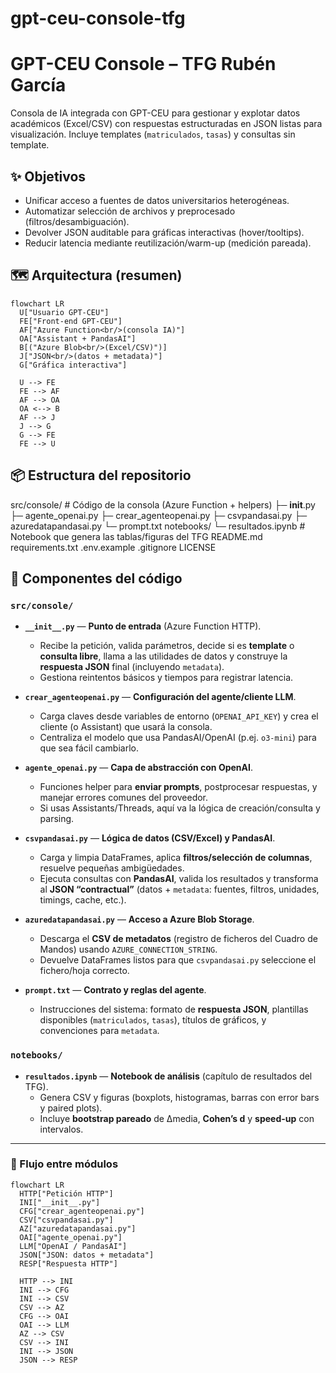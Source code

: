 # gpt-ceu-console-tfg
# GPT-CEU Console – TFG Rubén García

Consola de IA integrada con GPT-CEU para gestionar y explotar datos académicos (Excel/CSV) con
respuestas estructuradas en JSON listas para visualización. Incluye templates (`matriculados`, `tasas`)
y consultas sin template.

## ✨ Objetivos
- Unificar acceso a fuentes de datos universitarios heterogéneas.
- Automatizar selección de archivos y preprocesado (filtros/desambiguación).
- Devolver JSON auditable para gráficas interactivas (hover/tooltips).
- Reducir latencia mediante reutilización/warm-up (medición pareada).

## 🗺️ Arquitectura (resumen)
```mermaid
flowchart LR
  U["Usuario GPT-CEU"]
  FE["Front-end GPT-CEU"]
  AF["Azure Function<br/>(consola IA)"]
  OA["Assistant + PandasAI"]
  B[("Azure Blob<br/>(Excel/CSV)")]
  J["JSON<br/>(datos + metadata)"]
  G["Gráfica interactiva"]

  U --> FE
  FE --> AF
  AF --> OA
  OA <--> B
  AF --> J
  J --> G
  G --> FE
  FE --> U
```

## 📦 Estructura del repositorio
src/console/            # Código de la consola (Azure Function + helpers)
  ├─ __init__.py
  ├─ agente_openai.py
  ├─ crear_agenteopenai.py
  ├─ csvpandasai.py
  ├─ azuredatapandasai.py
  └─ prompt.txt
notebooks/
  └─ resultados.ipynb   # Notebook que genera las tablas/figuras del TFG
README.md
requirements.txt
.env.example
.gitignore
LICENSE

## 📁 Componentes del código

### `src/console/`
- **`__init__.py`** — **Punto de entrada** (Azure Function HTTP).
  - Recibe la petición, valida parámetros, decide si es **template** o **consulta libre**, llama a las utilidades de datos y construye la **respuesta JSON** final (incluyendo `metadata`).
  - Gestiona reintentos básicos y tiempos para registrar latencia.

- **`crear_agenteopenai.py`** — **Configuración del agente/cliente LLM**.
  - Carga claves desde variables de entorno (`OPENAI_API_KEY`) y crea el cliente (o Assistant) que usará la consola.
  - Centraliza el modelo que usa PandasAI/OpenAI (p.ej. `o3-mini`) para que sea fácil cambiarlo.

- **`agente_openai.py`** — **Capa de abstracción con OpenAI**.
  - Funciones helper para **enviar prompts**, postprocesar respuestas, y manejar errores comunes del proveedor.
  - Si usas Assistants/Threads, aquí va la lógica de creación/consulta y parsing.

- **`csvpandasai.py`** — **Lógica de datos (CSV/Excel) y PandasAI**.
  - Carga y limpia DataFrames, aplica **filtros/selección de columnas**, resuelve pequeñas ambigüedades.
  - Ejecuta consultas con **PandasAI**, valida los resultados y transforma al **JSON “contractual”** (datos + `metadata`: fuentes, filtros, unidades, timings, cache, etc.).

- **`azuredatapandasai.py`** — **Acceso a Azure Blob Storage**.
  - Descarga el **CSV de metadatos** (registro de ficheros del Cuadro de Mandos) usando `AZURE_CONNECTION_STRING`.
  - Devuelve DataFrames listos para que `csvpandasai.py` seleccione el fichero/hoja correcto.

- **`prompt.txt`** — **Contrato y reglas del agente**.
  - Instrucciones del sistema: formato de **respuesta JSON**, plantillas disponibles (`matriculados`, `tasas`), títulos de gráficos, y convenciones para `metadata`.

### `notebooks/`
- **`resultados.ipynb`** — **Notebook de análisis** (capítulo de resultados del TFG).
  - Genera CSV y figuras (boxplots, histogramas, barras con error bars y paired plots).
  - Incluye **bootstrap pareado** de Δmedia, **Cohen’s d** y **speed-up** con intervalos.

---

### 🔄 Flujo entre módulos

```mermaid
flowchart LR
  HTTP["Petición HTTP"]
  INI["__init__.py"]
  CFG["crear_agenteopenai.py"]
  CSV["csvpandasai.py"]
  AZ["azuredatapandasai.py"]
  OAI["agente_openai.py"]
  LLM["OpenAI / PandasAI"]
  JSON["JSON: datos + metadata"]
  RESP["Respuesta HTTP"]

  HTTP --> INI
  INI --> CFG
  INI --> CSV
  CSV --> AZ
  CFG --> OAI
  OAI --> LLM
  AZ --> CSV
  CSV --> INI
  INI --> JSON
  JSON --> RESP

